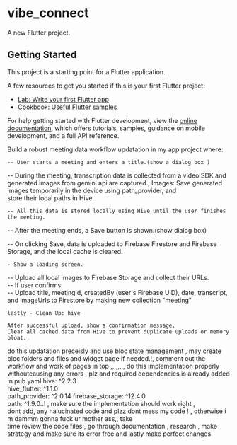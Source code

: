 # vibe_connect

A new Flutter project.

## Getting Started

This project is a starting point for a Flutter application.

A few resources to get you started if this is your first Flutter project:

- [Lab: Write your first Flutter app](https://docs.flutter.dev/get-started/codelab)
- [Cookbook: Useful Flutter samples](https://docs.flutter.dev/cookbook)

For help getting started with Flutter development, view the
[online documentation](https://docs.flutter.dev/), which offers tutorials,
samples, guidance on mobile development, and a full API reference.



Build a robust meeting data workflow updatation in my app project  where:                                
                                                                                                            
    -- User starts a meeting and enters a title.(show a dialog box )                                            
                                                                                                             
   --  During the meeting, transcription data is collected from a video SDK and generated images from gemini api  are captured., Images: Save generated images temporarily in the device using path_provider, and     
   store their local paths in Hive.                                                                         
                                                                                                            
    -- All this data is stored locally using Hive until the user finishes the meeting.                          
                                                                                                             
   --  After the meeting ends, a Save button is shown.(show dialog box)                                         
                                                                                                             
   --  On clicking Save, data is uploaded to Firebase Firestore and Firebase Storage, and the local cache is       cleared.                                                                                                 
                                                                                                             
                                                                                                             
    - Show a loading screen.                                                                                   
                                                                                                             
   --  Upload all local images to Firebase Storage and collect their URLs.                                      
  -- If user confirms:                                                                                     
 -- Upload title, meetingId, createdBy (user's Firebase UID), date, transcript, and imageUrls to Firestore by making new collection "meeting"  
                                                                                                             
    lastly - Clean Up: hive                                                                                      
                                                                                                             
    After successful upload, show a confirmation message.                                                                                                                                                                
    Clear all cached data from Hive to prevent duplicate uploads or memory bloat.,
 do this updatation  preceisly and use bloc state management , may create bloc folders and files and widget page if needed.!, 
     comment out the workflow and work of pages in top ,,,,,,,, do this implementation  properly  withoutcausing any errors , plz and required dependencies is already added in pub.yaml hive: ^2.2.3             
      hive_flutter: ^1.1.0                                                                                  
      path_provider: ^2.0.14                                                                                      firebase_storage: ^12.4.0                                                                             
      path: ^1.9.0..! ,
make sure the implementation should work right ,     
    dont add, any halucinated code and plzz dont mess my code ! , otherwise i m dammm gonna fuck ur mother ass,, take  
    time review the code files , go through documentation , research , make strategy and make sure its error 
    free and lastly make perfect changes 

